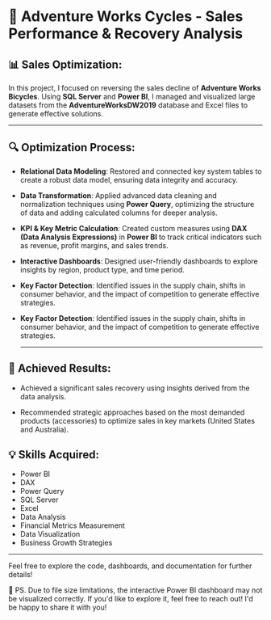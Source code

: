 # 🚴 Adventure Works Cycles - Sales Performance & Recovery Analysis

## 📊 Sales Optimization:

In this project, I focused on reversing the sales decline of **Adventure Works Bicycles**. Using **SQL Server** and **Power BI**, I managed and visualized large datasets from the **AdventureWorksDW2019** database and Excel files to generate effective solutions.

---

## 🔍 Optimization Process:

- **Relational Data Modeling**: Restored and connected key system tables to create a robust data model, ensuring data integrity and accuracy.
  
- **Data Transformation**: Applied advanced data cleaning and normalization techniques using **Power Query**, optimizing the structure of data and adding calculated columns for deeper analysis.

- **KPI & Key Metric Calculation**: Created custom measures using **DAX (Data Analysis Expressions)** in **Power BI** to track critical indicators such as revenue, profit margins, and sales trends.

- **Interactive Dashboards**: Designed user-friendly dashboards to explore insights by region, product type, and time period.

- **Key Factor Detection**: Identified issues in the supply chain, shifts in consumer behavior, and the impact of competition to generate effective strategies.


- **Key Factor Detection**: Identified issues in the supply chain, shifts in consumer behavior, and the impact of competition to generate effective strategies.

  ---

## 🎯 Achieved Results:

- Achieved a significant sales recovery using insights derived from the data analysis.
  
- Recommended strategic approaches based on the most demanded products (accessories) to optimize sales in key markets (United States and Australia).

## 💡 Skills Acquired:

- Power BI
- DAX
- Power Query
- SQL Server
- Excel
- Data Analysis
- Financial Metrics Measurement
- Data Visualization
- Business Growth Strategies

---

Feel free to explore the code, dashboards, and documentation for further details!


📌 PS. Due to file size limitations, the interactive Power BI dashboard may not be visualized correctly. If you'd like to explore it, feel free to reach out! I'd be happy to share it with you!

